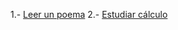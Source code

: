 [//]: # (Por: José Luis AL)
[//]: # (agregar la historia, para ir a: )
[//]: # (leer-un-poema.md)
[//]: # (estudiar-calculo.md)
[//]: # (alguno otro de tu preferencia)


1.- [Leer un poema](leer-un-poema.md)
2.- [Estudiar cálculo](estudiar-calculo.md)
